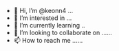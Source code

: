 - 👋 Hi, I’m @keonn4 ...
- 👀 I’m interested in ...
- 🌱 I’m currently learning ..
- 💞️ I’m looking to collaborate on ......
- 📫 How to reach me ......

<!---
keonn4/keonn4 is a ✨ special ✨ repository because its `README.md` (this file) appears on your GitHub profile.
You can click the Preview link to take a look at your changes.
--->

